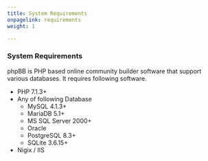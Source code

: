 ```yaml
---
title: System Requirements
onpagelink: requirements
weight: 1

---
```


### **System Requirements**

phpBB is PHP based online community builder software that support various databases. It requires following software.

- PHP 7.1.3+
- Any of following Database 
  - MySQL 4.1.3+
  - MariaDB 5.1+
  - MS SQL Server 2000+
  - Oracle
  - PostgreSQL 8.3+
  - SQLite 3.6.15+
- Nigix / IIS
